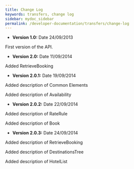 ```yaml
---
title: Change Log
keywords: transfers, change log
sidebar: mydoc_sidebar
permalink: /developer-documentation/transfers/change-log
---
```




-   **Version 1.0:** Date 24/09/2013

First version of the API.



-   **Version 2.0:** Date 11/09/2014

Added RetrieveBooking



-   **Version 2.0.1:** Date 19/09/2014

Added description of Common Elements

Added description of Availability



-   **Version 2.0.2:** Date 22/09/2014

Added description of RateRule

Added description of Book



-   **Version 2.0.3:** Date 24/09/2014

Added description of RetrieveBooking

Added description of DestinationsTree

Added description of HotelList



